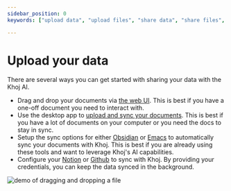 ```yaml
---
sidebar_position: 0
keywords: ["upload data", "upload files", "share data", "share files", "pdf ai", "ai for pdf", "ai for documents", "ai for files", "local ai pdf", "local ai documents", "local ai files"]

---
```


# Upload your data

There are several ways you can get started with sharing your data with the Khoj AI.

- Drag and drop your documents via [the web UI](../clients/web.md#upload-documents). This is best if you have a one-off document you need to interact with.
- Use the desktop app to [upload and sync your documents](../clients/desktop.md). This is best if you have a lot of documents on your computer or you need the docs to stay in sync.
- Setup the sync options for either [Obsidian](../clients/obsidian.md) or [Emacs](../clients/emacs.md) to automatically sync your documents with Khoj. This is best if you are already using these tools and want to leverage Khoj's AI capabilities.
- Configure your [Notion](../data-sources/notion_integration.md) or [Github](../data-sources/github_integration.md) to sync with Khoj. By providing your credentials, you can keep the data synced in the background.

![demo of dragging and dropping a file](https://khoj-web-bucket.s3.amazonaws.com/drag_drop_file.gif)
